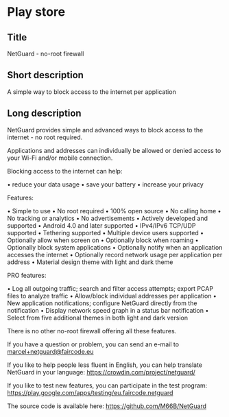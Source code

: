Play store
==========

Title
-----
NetGuard - no-root firewall


Short description
-----------------
A simple way to block access to the internet per application


Long description
----------------
NetGuard provides simple and advanced ways to block access to the internet - no root required.

Applications and addresses can individually be allowed or denied access to your Wi-Fi and/or mobile connection.

Blocking access to the internet can help:

&bull; reduce your data usage
&bull; save your battery
&bull; increase your privacy

Features:

&bull; Simple to use
&bull; No root required
&bull; 100% open source
&bull; No calling home
&bull; No tracking or analytics
&bull; No advertisements
&bull; Actively developed and supported
&bull; Android 4.0 and later supported
&bull; IPv4/IPv6 TCP/UDP supported
&bull; Tethering supported
&bull; Multiple device users supported
&bull; Optionally allow when screen on
&bull; Optionally block when roaming
&bull; Optionally block system applications
&bull; Optionally notify when an application accesses the internet
&bull; Optionally record network usage per application per address
&bull; Material design theme with light and dark theme

PRO features:

&bull; Log all outgoing traffic; search and filter access attempts; export PCAP files to analyze traffic
&bull; Allow/block individual addresses per application
&bull; New application notifications; configure NetGuard directly from the notification
&bull; Display network speed graph in a status bar notification
&bull; Select from five additional themes in both light and dark version

There is no other no-root firewall offering all these features.

If you have a question or problem, you can send an e-mail to marcel+netguard@faircode.eu

If you like to help people less fluent in English, you can help translate NetGuard in your language: https://crowdin.com/project/netguard/

If you like to test new features, you can participate in the test program: https://play.google.com/apps/testing/eu.faircode.netguard

The source code is available here: https://github.com/M66B/NetGuard
